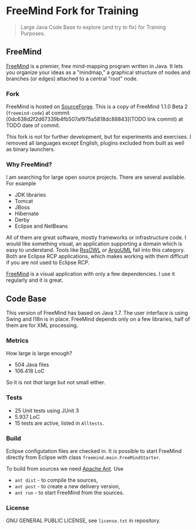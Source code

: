 # FreeMind Fork for Training

> Large Java Code Base to explore (and try to fix) for Training Purposes.

## FreeMind

[FreeMind](http://freemind.sourceforge.net) is a premier, free mind-mapping program written in Java.
It lets you organize your ideas as a "mindmap," a graphical structure of nodes and branches
(or edges) attached to a central "root" node.

### Fork

FreeMind is hosted on [SourceForge](https://sourceforge.net/projects/freemind/).
This is a copy of FreeMind 1.1.0 Beta 2 (`freemind-code`) at commit
[0dc638d2f2d67339b4fb507af975a5818dc88843](TODO link commit)
at TODO date of commit.

This fork is not for further development, but for experiments and exercises.
I removed all languages except English, plugins excluded from built as well as
binary launchers.

### Why FreeMind?

I am searching for large open source projects. There are several available. For example

* JDK libraries
* Tomcat
* JBoss
* Hibernate
* Derby
* Eclipse and NetBeans

All of them are great software, mostly frameworks or infrastructure code.
I would like something visual, an application supporting a domain which is easy to understand.
Tools like [RssOWL](http://www.rssowl.org/) or [ArgoUML](http://argouml.tigris.org/) fall
into this category. Both are Eclipse RCP applications, which makes working with them difficult
if you are not used to Eclipse RCP.

[FreeMind](http://freemind.sourceforge.net) is a visual application with only a few dependencies.
I use it regularly and it is great.

## Code Base

This version of FreeMind has based on Java 1.7. 
The user interface is using Swing and I18n is in place.
FreeMind depends only on a few libraries, half of them are for XML processing.

### Metrics

How large is large enough?

* 504 Java files
* 106.418 LoC

So it is not *that* large but not small either.

### Tests

* 25 Unit tests using JUnit 3
* 5.937 LoC
* 15 tests are active, listed in `Alltests`.

### Build

Eclipse configutation files are checked in. It is possible to start FreeMind directly from
Eclipse with class `freemind.main.FreeMindStarter`.

To build from sources we need [Apache Ant](http://ant.apache.org/). Use

* `ant dist` - to compile the sources,
* `ant post` - to create a new delivery version,
* `ant run` - to start FreeMind from the sources.

### License
GNU GENERAL PUBLIC LICENSE, see `license.txt` in repository.
